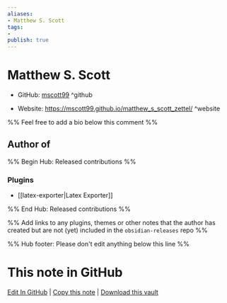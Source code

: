 ```yaml
---
aliases:
- Matthew S. Scott
tags:
- 
publish: true
---
```


# Matthew S. Scott

- GitHub: [mscott99](https://github.com/mscott99/) ^github
<!-- - Discord: `@` ^discord-->
- Website: <https://mscott99.github.io/matthew_s_scott_zettel/> ^website
<!-- - [[Publish sites|Publish site]]: <https://> ^publish-->

%% Feel free to add a bio below this comment %%


## Author of

%% Begin Hub: Released contributions %%
### Plugins
- [[latex-exporter|Latex Exporter]]

%% End Hub: Released contributions %%

%% Add links to any plugins, themes or other notes that the author has created but are not (yet) included in the `obsidian-releases` repo %%

<!--
### Unlisted plugins
-->

<!--
### Others
-->

<!--
## Sponsor this author
-->

<!-- - [[GitHub sponsors]]: [Sponsor @mscott99 on GitHub Sponsors](https://github.com/sponsors/mscott99) ^github-sponsor-->
<!-- - [[Buy me a coffee]]: <https://> ^buy-me-a-coffee-->
<!-- - [[PayPal]]: <https://> ^paypal-->
<!-- - [[Patreon]]: <https://> ^patreon-->

<!--
## Follow this author
-->

<!-- - [[YouTube Channels|On YouTube]]: <https://> ^youtube-->
<!-- - Twitter: <https://> ^twitter-->
<!-- - ... -->

%% Hub footer: Please don't edit anything below this line %%

# This note in GitHub

<span class="git-footer">[Edit In GitHub](https://github.dev/obsidian-community/obsidian-hub/blob/main/01%20-%20Community/People/mscott99.md "git-hub-edit-note") | [Copy this note](https://raw.githubusercontent.com/obsidian-community/obsidian-hub/main/01%20-%20Community/People/mscott99.md "git-hub-copy-note") | [Download this vault](https://github.com/obsidian-community/obsidian-hub/archive/refs/heads/main.zip "git-hub-download-vault") </span>
